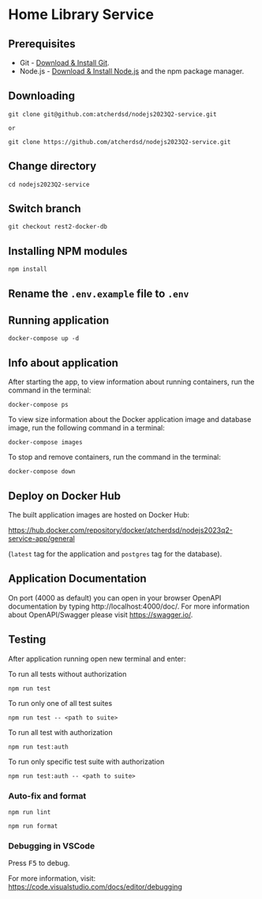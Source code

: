 # Home Library Service

## Prerequisites

- Git - [Download & Install Git](https://git-scm.com/downloads).
- Node.js - [Download & Install Node.js](https://nodejs.org/en/download/) and the npm package manager.

## Downloading

```
git clone git@github.com:atcherdsd/nodejs2023Q2-service.git

or 

git clone https://github.com/atcherdsd/nodejs2023Q2-service.git
```

## Change directory

```
cd nodejs2023Q2-service
```

## Switch branch

```
git checkout rest2-docker-db
```

## Installing NPM modules

```
npm install
```

## Rename the `.env.example` file to `.env`

## Running application

```
docker-compose up -d
```
## Info about application

After starting the app, to view information 
about running containers, run the command in the terminal:

```
docker-compose ps
```

To view size information about the Docker application image 
and database image, run the following command in a terminal:

```
docker-compose images
```

To stop and remove containers, run the command in the terminal:

```
docker-compose down
```

## Deploy on Docker Hub

The built application images are hosted on Docker Hub:

https://hub.docker.com/repository/docker/atcherdsd/nodejs2023q2-service-app/general

(`latest` tag for the application and `postgres` tag for the database).

## Application Documentation

On port (4000 as default) you can open
in your browser OpenAPI documentation by typing http://localhost:4000/doc/.
For more information about OpenAPI/Swagger please visit https://swagger.io/.

## Testing

After application running open new terminal and enter:

To run all tests without authorization

```
npm run test
```

To run only one of all test suites

```
npm run test -- <path to suite>
```

To run all test with authorization

```
npm run test:auth
```

To run only specific test suite with authorization

```
npm run test:auth -- <path to suite>
```

### Auto-fix and format

```
npm run lint
```

```
npm run format
```

### Debugging in VSCode

Press <kbd>F5</kbd> to debug.

For more information, visit: https://code.visualstudio.com/docs/editor/debugging
